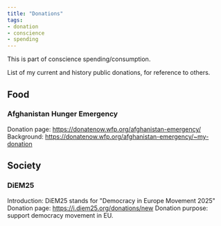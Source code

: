 ```yaml
---
title: "Donations"
tags: 
- donation
- conscience
- spending
---
```


This is part of conscience spending/consumption.

List of my current and history public donations, for reference to others.

## Food
### Afghanistan Hunger Emergency
Donation page: https://donatenow.wfp.org/afghanistan-emergency/
Background: https://donatenow.wfp.org/afghanistan-emergency/~my-donation
## Society
### DiEM25
Introduction: DiEM25 stands for "Democracy in Europe Movement 2025"
Donation page: https://i.diem25.org/donations/new
Donation purpose: support democracy movement in EU.

